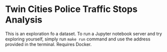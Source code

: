 # Twin Cities Police Traffic Stops Analysis
This is an exploration fo a dataset. To run a Jupyter notebook server and try exploring yourself, simply run `make run` command and use the address provided in the terminal. Requires Docker.
